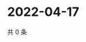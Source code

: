 # 2022-04-17

共 0 条

<!-- BEGIN WEIBO -->
<!-- 最后更新时间 Sun Apr 17 2022 10:54:10 GMT+0800 (China Standard Time) -->

<!-- END WEIBO -->
